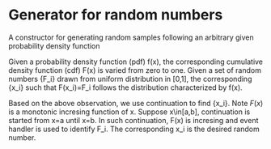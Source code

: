 # Generator for random numbers
A constructor for generating random samples following an arbitrary given probability density function

Given a probability density function (pdf) f(x), the corresponding cumulative density function (cdf) F(x) is varied from zero to one. Given a set of random numbers {F_i} drawn from uniform distribution in [0,1], the corresponding {x_i} such that F(x_i)=F_i follows the distribution characterized by f(x).

Based on the above observation, we use continuation to find {x_i}. Note $F(x)$ is a monotonic incresing function of x. Suppose x\in[a,b], continuation is started from x=a until x=b. In such continuation, F(x) is incresing and event handler is used to identify F_i. The corresponding x_i is the desired random number.
